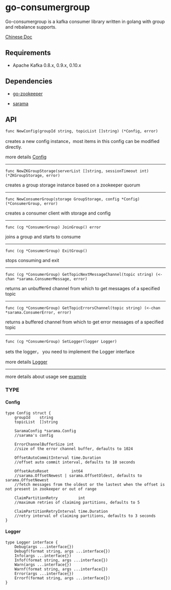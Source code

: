 # go-consumergroup

Go-consumergroup is a kafka consumer library written in golang with group and rebalance supports.

[Chinese Doc](./README.zh-CN.md)

## Requirements
* Apache Kafka 0.8.x, 0.9.x, 0.10.x

## Dependencies
* [go-zookeeper](https://github.com/samuel/go-zookeeper)

* [sarama](https://github.com/Shopify/sarama)

## API
``` golang
func NewConfig(groupId string, topicList []string) (*Config, error)
```
creates a new config instance，most items in this config can be modified directly.

more details [Config](#config)

---

``` golang
func NewZKGroupStorage(serverList []string, sessionTimeout int) (*ZKGroupStorage, error) 
```

creates a group storage instance based on a zookeeper quorum

---

``` golang
func NewConsumerGroup(storage GroupStorage, config *Config) (*ConsumerGroup, error)
```

creates a consumer client with storage and config

---

``` golang
func (cg *ConsumerGroup) JoinGroup() error
```

joins a group and starts to consume

---

``` golang
func (cg *ConsumerGroup) ExitGroup()
```

stops consuming and exit

---

``` golang
func (cg *ConsumerGroup) GetTopicNextMessageChannel(topic string) (<-chan *sarama.ConsumerMessage, error) 
```

returns an unbuffered channel from which to get messages of a specified topic

---

``` golang 
func (cg *ConsumerGroup) GetTopicErrorsChannel(topic string) (<-chan *sarama.ConsumerError, error) 
```

returns a buffered channel from which to get error messages of a specified topic

---

``` golang
func (cg *ConsumerGroup) SetLogger(logger Logger)
```

sets the logger， you need to implement the Logger interface

more details [Logger](#logger)

---

more details about usage see [example](./example.go)

### TYPE
#### Config 

``` golang
type Config struct {
	groupId    string
	topicList  []string

	SaramaConfig *sarama.Config 
	//sarama's config

	ErrorChannelBufferSize int 
	//size of the error channel buffer, defaults to 1024

	OffsetAutoCommitInterval time.Duration
	//offset auto commit interval, defaults to 10 seconds

	OffsetAutoReset          int64
	//sarama.OffsetNewest | sarama.OffsetOldest, defaults to sarama.OffsetNewest
	//fetch messages from the oldest or the lastest when the offset is not present in zookeeper or out of range

	ClaimPartitionRetry         int
	//maximum retries of claiming partitions, defaults to 5

	ClaimPartitionRetryInterval time.Duration
	//retry interval of claiming partitions, defaults to 3 seconds
}
```

#### Logger

``` golang
type Logger interface {
	Debug(args ...interface{})
	Debugf(format string, args ...interface{})
	Info(args ...interface{})
	Infof(format string, args ...interface{})
	Warn(args ...interface{})
	Warnf(format string, args ...interface{})
	Error(args ...interface{})
	Errorf(format string, args ...interface{})
}
```
